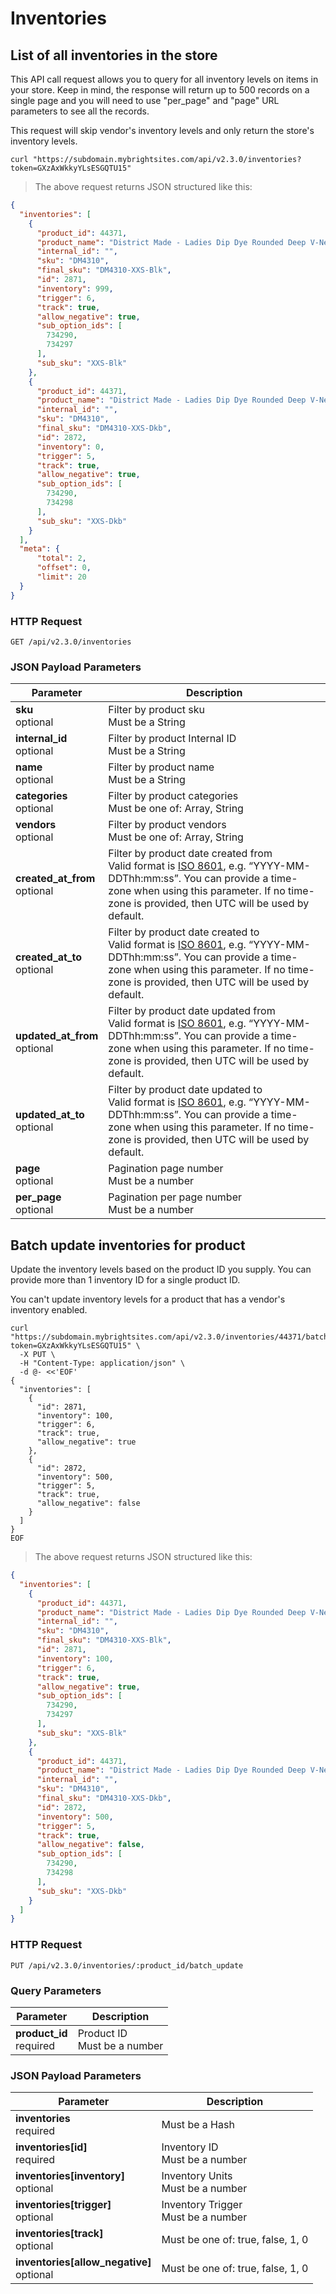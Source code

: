 # Inventories

## List of all inventories in the store

This API call request allows you to query for all inventory levels on items in your store.
Keep in mind, the response will return up to 500 records on a single page and you will need to use "per_page" and "page" URL parameters to see all the records.

This request will skip vendor's inventory levels and only return the store's inventory levels.

```shell
curl "https://subdomain.mybrightsites.com/api/v2.3.0/inventories?token=GXzAxWkkyYLsESGQTU15"
```

> The above request returns JSON structured like this:

```json
{
  "inventories": [
    {
      "product_id": 44371,
      "product_name": "District Made - Ladies Dip Dye Rounded Deep V-Neck Tee",
      "internal_id": "",
      "sku": "DM4310",
      "final_sku": "DM4310-XXS-Blk",
      "id": 2871,
      "inventory": 999,
      "trigger": 6,
      "track": true,
      "allow_negative": true,
      "sub_option_ids": [
        734290,
        734297
      ],
      "sub_sku": "XXS-Blk"
    },
    {
      "product_id": 44371,
      "product_name": "District Made - Ladies Dip Dye Rounded Deep V-Neck Tee",
      "internal_id": "",
      "sku": "DM4310",
      "final_sku": "DM4310-XXS-Dkb",
      "id": 2872,
      "inventory": 0,
      "trigger": 5,
      "track": true,
      "allow_negative": true,
      "sub_option_ids": [
        734290,
        734298
      ],
      "sub_sku": "XXS-Dkb"
    }
  ],
  "meta": {
      "total": 2,
      "offset": 0,
      "limit": 20
  }
}
```

### HTTP Request

`GET /api/v2.3.0/inventories`

### JSON Payload Parameters

Parameter | Description
--------- | -----------
<div><strong>sku </strong></div><div>optional</div> | <div>Filter by product  sku</div><div>Must be a String</div>
<div><strong>internal_id </strong></div><div>optional</div> | <div>Filter by product  Internal ID</div><div>Must be a String</div>
<div><strong>name </strong></div><div>optional</div> | <div>Filter by product  name</div><div>Must be a String</div>
<div><strong>categories </strong></div><div>optional</div> | <div>Filter by product categories</div><div>Must be one of: Array, String</div>
<div><strong>vendors </strong></div><div>optional</div> | <div>Filter by product  vendors</div><div>Must be one of: Array, String</div>
<div><strong>created_at_from </strong></div><div>optional</div> | <div>Filter by product date created from</div><div>Valid format is <a href="https://en.wikipedia.org/wiki/ISO_8601" target="_blank">ISO 8601</a>, e.g. “YYYY-MM-DDThh:mm:ss”. You can provide a time-zone when using this parameter. If no time-zone is provided, then UTC will be used by default.</div>
<div><strong>created_at_to </strong></div><div>optional</div> | <div>Filter by product date created to</div><div>Valid format is <a href="https://en.wikipedia.org/wiki/ISO_8601" target="_blank">ISO 8601</a>, e.g. “YYYY-MM-DDThh:mm:ss”. You can provide a time-zone when using this parameter. If no time-zone is provided, then UTC will be used by default.</div>
<div><strong>updated_at_from </strong></div><div>optional</div> | <div>Filter by product date updated from</div><div>Valid format is <a href="https://en.wikipedia.org/wiki/ISO_8601" target="_blank">ISO 8601</a>, e.g. “YYYY-MM-DDThh:mm:ss”. You can provide a time-zone when using this parameter. If no time-zone is provided, then UTC will be used by default.</div>
<div><strong>updated_at_to </strong></div><div>optional</div> | <div>Filter by product date updated to</div><div>Valid format is <a href="https://en.wikipedia.org/wiki/ISO_8601" target="_blank">ISO 8601</a>, e.g. “YYYY-MM-DDThh:mm:ss”. You can provide a time-zone when using this parameter. If no time-zone is provided, then UTC will be used by default.</div>
<div><strong>page </strong></div><div>optional</div> | <div>Pagination page number</div><div>Must be a number</div>
<div><strong>per_page </strong></div><div>optional</div> | <div>Pagination per page number</div><div>Must be a number</div>

## Batch update inventories for product

Update the inventory levels based on the product ID you supply. You can provide more than 1 inventory ID for a single product ID.

You can't update inventory levels for a product that has a vendor's inventory enabled.

```shell
curl "https://subdomain.mybrightsites.com/api/v2.3.0/inventories/44371/batch_update?token=GXzAxWkkyYLsESGQTU15" \
  -X PUT \
  -H "Content-Type: application/json" \
  -d @- <<'EOF'
{
  "inventories": [
    {
      "id": 2871,
      "inventory": 100,
      "trigger": 6,
      "track": true,
      "allow_negative": true
    },
    {
      "id": 2872,
      "inventory": 500,
      "trigger": 5,
      "track": true,
      "allow_negative": false
    }
  ]
}
EOF
```

> The above request returns JSON structured like this:

```json
{
  "inventories": [
    {
      "product_id": 44371,
      "product_name": "District Made - Ladies Dip Dye Rounded Deep V-Neck Tee",
      "internal_id": "",
      "sku": "DM4310",
      "final_sku": "DM4310-XXS-Blk",
      "id": 2871,
      "inventory": 100,
      "trigger": 6,
      "track": true,
      "allow_negative": true,
      "sub_option_ids": [
        734290,
        734297
      ],
      "sub_sku": "XXS-Blk"
    },
    {
      "product_id": 44371,
      "product_name": "District Made - Ladies Dip Dye Rounded Deep V-Neck Tee",
      "internal_id": "",
      "sku": "DM4310",
      "final_sku": "DM4310-XXS-Dkb",
      "id": 2872,
      "inventory": 500,
      "trigger": 5,
      "track": true,
      "allow_negative": false,
      "sub_option_ids": [
        734290,
        734298
      ],
      "sub_sku": "XXS-Dkb"
    }
  ]
}
```

### HTTP Request

`PUT /api/v2.3.0/inventories/:product_id/batch_update`

### Query Parameters

Parameter | Description
--------- | -----------
<div><strong>product_id </strong></div><div>required</div> | <div>Product ID</div><div>Must be a number</div>


### JSON Payload Parameters

Parameter | Description
--------- | -----------
<div><strong>inventories </strong></div><div>required</div> | <div>Must be a Hash</div>
<div><strong>inventories[id] </strong></div><div>required</div> | <div>Inventory ID</div><div>Must be a number</div>
<div><strong>inventories[inventory] </strong></div><div>optional</div> | <div>Inventory Units</div><div>Must be a number</div>
<div><strong>inventories[trigger] </strong></div><div>optional</div> | <div>Inventory Trigger</div><div>Must be a number</div>
<div><strong>inventories[track] </strong></div><div>optional</div> | <div></div><div>Must be one of: true, false, 1, 0</div>
<div><strong>inventories[allow_negative] </strong></div><div>optional</div> | <div></div><div>Must be one of: true, false, 1, 0</div>
